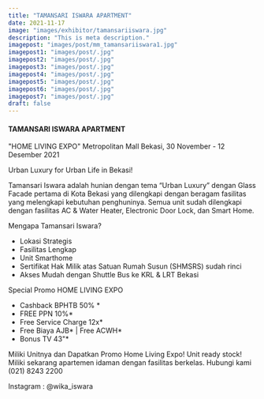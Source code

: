 ```yaml
---
title: "TAMANSARI ISWARA APARTMENT"
date: 2021-11-17
image: "images/exhibitor/tamansariiswara.jpg"
description: "This is meta description."
imagepost: "images/post/mm_tamansariiswara1.jpg"
imagepost1: "images/post/.jpg"
imagepost2: "images/post/.jpg"
imagepost3: "images/post/.jpg"
imagepost4: "images/post/.jpg"
imagepost5: "images/post/.jpg"
imagepost6: "images/post/.jpg"
imagepost7: "images/post/.jpg"
draft: false
---
```


#### TAMANSARI ISWARA APARTMENT

"HOME LIVING EXPO"
Metropolitan Mall Bekasi, 30 November - 12 Desember 2021

Urban Luxury for Urban Life in Bekasi!

Tamansari Iswara adalah hunian dengan tema “Urban Luxury” dengan Glass Facade pertama di Kota Bekasi yang dilengkapi dengan beragam fasilitas yang melengkapi kebutuhan penghuninya.
Semua unit sudah dilengkapi dengan fasilitas AC & Water Heater, Electronic Door Lock, dan Smart Home.

Mengapa Tamansari Iswara?
- Lokasi Strategis
- Fasilitas Lengkap
- Unit Smarthome
- Sertifikat Hak Milik atas Satuan Rumah Susun (SHMSRS) sudah rinci
- Akses Mudah dengan Shuttle Bus ke KRL & LRT Bekasi

Special Promo HOME LIVING EXPO

- Cashback BPHTB 50% *
- FREE PPN 10%*
- Free Service Charge 12x*
- Free Biaya AJB* | Free ACWH*
- Bonus TV 43"*

Miliki Unitnya dan Dapatkan Promo Home Living Expo!
Unit ready stock! Miliki sekarang apartemen idaman dengan fasilitas berkelas.
Hubungi kami (021) 8243 2200


Instagram : @wika_iswara
